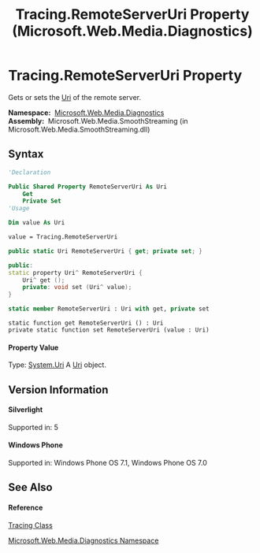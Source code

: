﻿---
title: Tracing.RemoteServerUri Property  (Microsoft.Web.Media.Diagnostics)
TOCTitle: RemoteServerUri Property
ms:assetid: P:Microsoft.Web.Media.Diagnostics.Tracing.RemoteServerUri
ms:mtpsurl: https://msdn.microsoft.com/en-us/library/microsoft.web.media.diagnostics.tracing.remoteserveruri(v=VS.95)
ms:contentKeyID: 46307739
ms.date: 05/31/2012
mtps_version: v=VS.95
f1_keywords:
- Microsoft.Web.Media.Diagnostics.Tracing.get_RemoteServerUri
- Microsoft.Web.Media.Diagnostics.Tracing.RemoteServerUri
- Microsoft.Web.Media.Diagnostics.Tracing.set_RemoteServerUri
dev_langs:
- CSharp
- JScript
- VB
- FSharp
- c++
api_location:
- Microsoft.Web.Media.SmoothStreaming.dll
api_name:
- Microsoft.Web.Media.Diagnostics.Tracing.get_RemoteServerUri
- Microsoft.Web.Media.Diagnostics.Tracing.set_RemoteServerUri
- Microsoft.Web.Media.Diagnostics.Tracing.RemoteServerUri
api_type:
- Managed
topic_type:
- apiref
- kbSyntax
product_family_name: VS
ROBOTS: INDEX,FOLLOW
---

# Tracing.RemoteServerUri Property

Gets or sets the [Uri](https://msdn.microsoft.com/en-us/library/txt7706a\(v=vs.95\)) of the remote server.

**Namespace:**  [Microsoft.Web.Media.Diagnostics](microsoft-web-media-diagnostics-namespace_1.md)  
**Assembly:**  Microsoft.Web.Media.SmoothStreaming (in Microsoft.Web.Media.SmoothStreaming.dll)

## Syntax

``` vb
'Declaration

Public Shared Property RemoteServerUri As Uri
    Get
    Private Set
'Usage

Dim value As Uri

value = Tracing.RemoteServerUri
```

``` csharp
public static Uri RemoteServerUri { get; private set; }
```

``` c++
public:
static property Uri^ RemoteServerUri {
    Uri^ get ();
    private: void set (Uri^ value);
}
```

``` fsharp
static member RemoteServerUri : Uri with get, private set
```

``` jscript
static function get RemoteServerUri () : Uri
private static function set RemoteServerUri (value : Uri)
```

#### Property Value

Type: [System.Uri](https://msdn.microsoft.com/en-us/library/txt7706a\(v=vs.95\))  
A [Uri](https://msdn.microsoft.com/en-us/library/txt7706a\(v=vs.95\)) object.

## Version Information

#### Silverlight

Supported in: 5  

#### Windows Phone

Supported in: Windows Phone OS 7.1, Windows Phone OS 7.0  

## See Also

#### Reference

[Tracing Class](tracing-class-microsoft-web-media-diagnostics_1.md)

[Microsoft.Web.Media.Diagnostics Namespace](microsoft-web-media-diagnostics-namespace_1.md)

